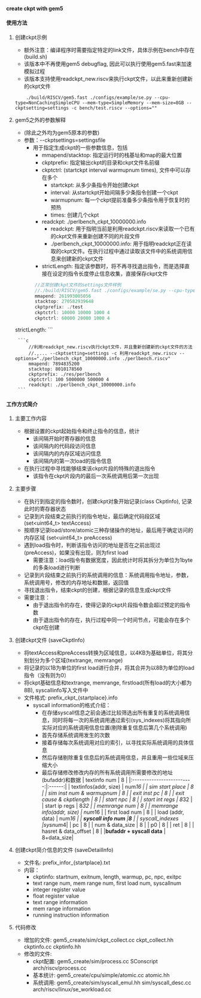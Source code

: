 #### create ckpt with gem5
#### 使用方法
1. 创建ckpt示例
    - 额外注意：编译程序时需要指定特定的link文件，具体示例在bench中存在(build.sh)
    - 该版本中不再使用gem5 debugflag, 因此可以执行使用gem5.fast来加速模拟过程
    - 该版本支持使用readckpt_new.riscv来执行ckpt文件，以此来重新创建新的ckpt文件
    ```shell
        ./build/RISCV/gem5.fast ./configs/example/se.py --cpu-type=NonCachingSimpleCPU --mem-type=SimpleMemory --mem-size=8GB --ckptsetting=settings -c bench/test.riscv --options=""
    ```
2. gem5之外的参数解释
    - (除此之外均为gem5原本的参数)
    - 参数：--ckptsettings=settingsfile 
        - 用于指定生成ckpt的一些参数信息，包括
            - mmapend/stacktop: 指定运行时的栈基址和map的最大位置
            - ckptprefix: 指定输出ckpt的目录和ckpt文件名前缀
            - ckptctrl: (startckpt interval warmupnum times), 文件中可以存在多个
                - startckpt: 从多少条指令开始创建ckpt
                - interval: 从startckpt开始间隔多少条指令创建一个ckpt
                - warmupnum: 每一个ckpt提前准备多少条指令用于恢复时的预热
                - times: 创建几个ckpt
            - readckpt: ./perlbench_ckpt_10000000.info 
              - readckpt: 用于指明当前是利用readckpt.riscv来读取一个已有的ckpt文件来重新创建不同的片段文件
              - ./perlbench_ckpt_10000000.info: 用于指明readckpt正在读取的ckpt文件。在执行过程中通过读取该文件中的系统调用信息来创建新的ckpt文件
            - strictLength: 指定该参数时，将不再寻找退出指令，而是选择直接在设定的指令长度停止信息收集，直接保存ckpt文件
        ```c
            //正常创建ckpt文件的settings文件样例
            //./build/RISCV/gem5.fast ./configs/example/se.py --cpu-type=NonCachingSimpleCPU --mem-type=SimpleMemory --mem-size=8GB --ckptsetting=settings -c bench/test.riscv
            mmapend: 261993005056
            stacktop: 270582939648
            ckptprefix: ./test
            ckptctrl: 10000 10000 1000 4
            ckptctrl: 60000 20000 1000 4    
    strictLength: 
        ```
        
        ```c
            //利用readckpt_new.riscv执行ckpt文件，并且重新创建新的ckpt文件的方法
            //.,... --ckptsetting=settings -c 利用readckpt_new.riscv --options="./perlbench_ckpt_10000000.info ./perlbench.riscv"
            mmapend: 7894835200
            stacktop: 8010178560
            ckptprefix: ./res/perlbench
            ckptctrl: 100 5000000 500000 4
            readckpt: ./perlbench_ckpt_10000000.info
        ```

#### 工作方式简介
1. 主要工作内容
    - 根据设置的ckpt起始指令和终止指令的信息，统计
        - 该间隔开始时寄存器的信息
        - 该间隔内的代码段访问信息
        - 该间隔内的内存区域访问信息
        - 该间隔内的第一次load的指令信息
    - 在执行过程中寻找能够结束该ckpt片段的特殊的退出指令
        - 该指令在ckpt片段内的最后一次系统调用后第一次出现
    
2. 主要步骤
    - 在执行到指定的指令数时，创建ckpt对象开始记录(class CkptInfo), 记录此时的寄存器状态
    - 记录到片段结束之前执行的指令地址，最后确定代码段区域 (set<uint64_t> textAccess)
    - 按顺序记录load/store/atomic三种存储操作的地址，最后用于确定访问的内存区域 (set<uint64_t> preAccess)
    - 遇到load指令时，判断该指令访问的地址是否在之前出现过(preAccess)，如果没有出现，则为first load
        - 需要注意：load指令有数据宽度，因此统计时将其拆分为单位为1byte的多条load进行判断
    - 记录到片段结束之前执行的系统调用的信息：系统调用指令地址，参数，系统调用号，修改的内存地址和数据，返回值
    - 寻找退出指令，结束ckpt的创建，根据记录的信息生成ckpt文件
    - 需要注意：
        - 由于退出指令的存在，使得记录的ckpt片段指令数会超过预定的指令数
        - 由于退出指令的存在，执行过程中同一个时间节点，可能会存在多个ckpt在创建


3. 创建ckpt文件 (saveCkptInfo)
    - 将textAccess和preAccess转换为区域信息，以4KB为基础单位，将其分别划分为多个区域(textrange, memrange)
    - 将记录的以1B为单位的first load进行合并，将其合并为以8B为单位的load指令（没有则为0）
    - 将ckpt基础信息和textrange, memrange, firstload(所有load的大小都为8B), syscallinfo写入文件中
    - 文件格式: prefix_ckpt_{startplace}.info
        - syscall information的格式介绍：
            - 在存储syscall信息之前会通过比较筛选出所有重复的系统调用信息，同时将每一次的系统调用通过索引(sys_indexes)将其指向所实际对应的系统调用信息位置(剔除重复信息后第几个系统调用)
            - 首先存储系统调用发生的次数
            - 接着存储每次系统调用对应的索引，以寻找实际系统调用的具体信息
            - 然后存储剔除重复信息后的系统调用信息，并且重用一些位域来压缩大小
            - 最后存储修改修改内存的所有系统调用所需要修改的地址(bufaddr)和数据
        | textinfo num              | 8      |
        |:-------------------------:|:------:|
        | textinfos(addr, size)     | num*16 |
        | sim start place           | 8      |
        | sim inst num & warmupnum  | 8      |
        | exit inst pc              | 8      |
        | exit cause & ckptlength   | 8      |
        | start npc                 | 8      |
        | start int regs            | 8*32   |
        | start ip regs             | 8*32   |
        | memrange num              | 8      |
        | memrange info(addr, size) | num*16 |
        | first load num            | 8      |
        | load (addr, data)         | num*16 |
        | **syscall info num**      |**8**   |
        | syscall_indexes           |sysnum*4|
        | pc                        | 8      |
        | num & data_size           | 8      |
        | p0                        | 8      |
        | ret                       | 8      |
        | hasret & data_offset      | 8      |
        |**bufaddr + syscall data** | 8+data_size|

4. 创建ckpt简介信息的文件 (saveDetailInfo)
    - 文件名: prefix_infor_{startplace}.txt
    - 内容：
        - ckptinfo: startnum, exitnum, length, warmup, pc, npc, exitpc
        - text range num, mem range num, first load num, syscallnum
        - integer register value
        - float register value
        - text range information
        - mem range information
        - running instruction information


5. 代码修改
    - 增加的文件: gem5_create/sim/ckpt_collect.cc  ckpt_collect.hh  ckptinfo.cc  ckptinfo.hh
    - 修改的文件:
        - ckpt配置: gem5_create/sim/process.cc SConscript arch/riscv/process.cc
        - 基本统计: gem5_create/cpu/simple/atomic.cc atomic.hh
        - 系统调用: gem5_create/sim/syscall_emul.hh sim/syscall_desc.cc arch/riscv/linux/se_workload.cc
